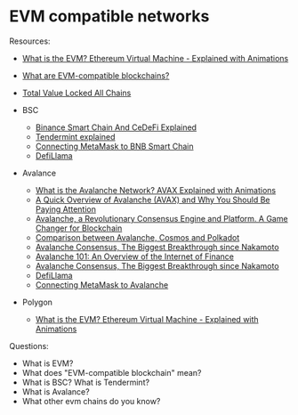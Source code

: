 # EVM compatible networks

Resources:

* [What is the EVM? Ethereum Virtual Machine - Explained with Animations](https://www.youtube.com/watch?v=sTOcqS4msoU)
* [What are EVM-compatible blockchains?](https://medium.com/eligma-blog/what-are-evm-compatible-blockchains-64f91c97038e)
* [Total Value Locked All Chains](https://defillama.com/chains/EVM)

* BSC
  - [Binance Smart Chain And CeDeFi Explained](https://www.youtube.com/watch?v=iJDoc0kvXLc)
  - [Tendermint explained](https://academy.binance.com/en/articles/tendermint-explained)
  - [Connecting MetaMask to BNB Smart Chain](https://academy.binance.com/en/articles/connecting-metamask-to-binance-smart-chain)
  - [DefiLlama](https://defillama.com/chain/BSC)

* Avalance
  - [What is the Avalanche Network? AVAX Explained with Animations](https://www.youtube.com/watch?v=CbM2jidEn0s)
  - [A Quick Overview of Avalanche (AVAX) and Why You Should Be Paying Attention](https://cryptoseq.medium.com/a-quick-overview-of-avalanche-avax-and-why-you-should-be-paying-attention-612278598da2)
  - [Avalanche, a Revolutionary Consensus Engine and Platform. A Game Changer for Blockchain](https://medium.com/avalanche-hub/avalanche-a-revolutionary-consensus-engine-and-platform-a-game-changer-for-blockchain-fdac008edc35)
  - [Comparison between Avalanche, Cosmos and Polkadot](https://medium.com/avalanche-hub/comparison-between-avalanche-cosmos-and-polkadot-a2a98f46c03b)
  - [Avalanche Consensus, The Biggest Breakthrough since Nakamoto](https://medium.com/avalanche-hub/avalanche-consensus-the-biggest-breakthrough-since-nakamoto-66e9917fd656)
  - [Avalanche 101: An Overview of the Internet of Finance](https://medium.com/avalabs/avalanche-101-an-overview-of-the-internet-of-finance-7cdc5a2bee46#407d)
  - [Avalanche Consensus, The Biggest Breakthrough since Nakamoto](https://medium.com/ava-hub/avalanche-consensus-the-biggest-breakthrough-since-nakamoto-66e9917fd656)
  - [DefiLlama](https://defillama.com/chain/Avalanche)
  - [Connecting MetaMask to Avalanche](https://academy.binance.com/en/articles/how-to-add-avalanche-to-metamask)

* Polygon
  - [What is the EVM? Ethereum Virtual Machine - Explained with Animations](https://www.youtube.com/watch?v=IijtdpAtOt0&t=1s)

Questions:
* What is EVM?
* What does "EVM-compatible blockchain" mean?
* What is BSC? What is Tendermint?
* What is Avalance?
* What other evm chains do you know?

